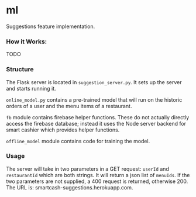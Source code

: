 # ml
Suggestions feature implementation.

### How it Works:
TODO

### Structure
The Flask server is located in `suggestion_server.py`. It sets up the 
server and starts running it.

`online_model.py` contains a pre-trained model that will run on the 
historic orders of a user and the menu items of a restaurant.

`fb` module contains firebase helper functions. These do not actually
directly access the firebase database; instead it uses the Node server
backend for smart cashier which provides helper functions.

`offline_model` module contains code for training the model.

### Usage
The server will take in two parameters in 
a GET request: `userId` and `restaurantId` 
which are both strings. It will return a json list of `menuIds`. If
the two parameters are not supplied, a 400 request is returned, otherwise
200. The URL is: smartcash-suggestions.herokuapp.com.
